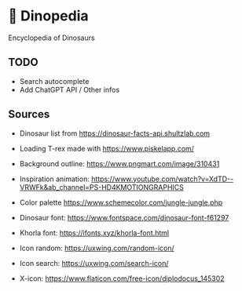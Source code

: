 # 🦖 Dinopedia

Encyclopedia of Dinosaurs

## TODO
- Search autocomplete
- Add ChatGPT API / Other infos

## Sources
- Dinosaur list from https://dinosaur-facts-api.shultzlab.com
- Loading T-rex made with https://www.piskelapp.com/

- Background outline: https://www.pngmart.com/image/310431

- Inspiration animation: https://www.youtube.com/watch?v=XdTD--VRWFk&ab_channel=PS-HD4KMOTIONGRAPHICS
- Color palette https://www.schemecolor.com/jungle-jungle.php

- Dinosaur font: https://www.fontspace.com/dinosaur-font-f61297
- Khorla font: https://ifonts.xyz/khorla-font.html

- Icon random: https://uxwing.com/random-icon/
- Icon search: https://uxwing.com/search-icon/

- X-icon: https://www.flaticon.com/free-icon/diplodocus_145302